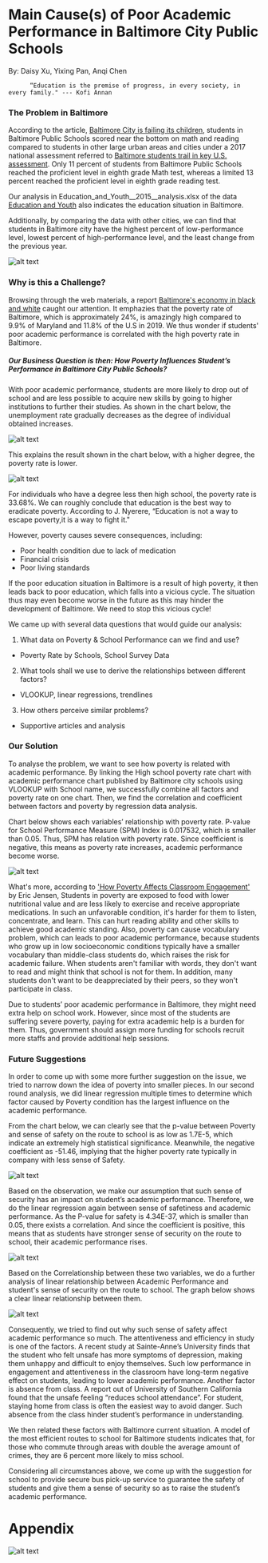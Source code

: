 # Main Cause(s) of Poor Academic Performance in Baltimore City Public Schools 
By: Daisy Xu, Yixing Pan, Anqi Chen

          “Education is the premise of progress, in every society, in every family." --- Kofi Annan
### The Problem in Baltimore
According to the article, [Baltimore City is failing its children](https://www.baltimoresun.com/opinion/readers-respond/bs-ed-rr-student-test-scores-letter-20180410-story.html), students in Baltimore Public Schools scored near the bottom on math and reading compared to students in other large urban areas and cities under a 2017 national assessment referred to [Baltimore students trail in key U.S. assessment](https://www.baltimoresun.com/education/bs-md-nations-report-card-20180409-story.html). Only 11 percent of students from Baltimore Public Schools reached the proficient level in eighth grade Math test, whereas a limited 13 percent reached the proficient level in eighth grade reading test.

Our analysis in Education_and_Youth__2015__analysis.xlsx of the data [Education and Youth](https://data.baltimorecity.gov/Neighborhoods/Education-and-Youth-2015-/t7tk-reum) also indicates the education situation in Baltimore.

Additionally, by comparing the data with other cities, we can find that students in Baltimore city have the highest percent of low-performance level, lowest percent of high-performance level, and the least change from the previous year.

![alt text](https://github.com/achen120/midterm/blob/master/students%20bad%20performance.jpg)


### Why is this a Challenge?
Browsing through the web materials, a report [Baltimore's economy in black and white](https://money.cnn.com/2015/04/29/news/economy/baltimore-economy/) caught our attention. It emphazies that the poverty rate of Baltimore, which is approximately 24%, is amazingly high compared to 9.9% of Maryland and 11.8% of the U.S in 2019. We thus wonder if students' poor academic performance is correlated with the high poverty rate in Baltimore. 
##### Our Business Question is then: How Poverty Influences Student’s Performance in Baltimore City Public Schools?

With poor academic performance, students are more likely to drop out of school and are less possible to acquire new skills by going to higher institutions to further their studies. As shown in the chart below, the unemployment rate gradually decreases as the degree of individual obtained increases. 

![alt text](https://github.com/achen120/midterm/blob/master/Unemployment%20rate.jpg)

This explains the result shown in the chart below, with a higher degree, the poverty rate is lower. 

![alt text](https://github.com/achen120/midterm/blob/master/poverty%20vs%20education%20level.jpg)

For individuals who have a degree less then high school, the poverty rate is 33.68%. We can roughly conclude that education is the best way to eradicate poverty. According to J. Nyerere, “Education is not a way to escape poverty,it is a way to fight it."

However, poverty causes severe consequences, including:
 - Poor health condition due to lack of medication
 - Financial crisis
 - Poor living standards
 
If the poor education situation in Baltimore is a result of high poverty, it then leads back to poor education, which falls into a vicious cycle. The situation thus may even become worse in the future as this may hinder the development of Baltimore. 
We need to stop this vicious cycle!

We came up with several data questions that would guide our analysis:
1. What data on Poverty & School Performance can we find and use?
- Poverty Rate by Schools, School Survey Data
2. What tools shall we use to derive the relationships between different factors?
- VLOOKUP, linear regressions, trendlines
3. How others perceive similar problems?
- Supportive articles and analysis


### Our Solution
To analyse the problem, we want to see how poverty is related with academic performance. By linking the High school poverty rate chart with academic performance chart published by Baltimore city schools using VLOOKUP with School name, we successfully combine all factors and poverty rate on one chart. Then, we find the correlation and coefficient between factors and poverty by regression data analysis. 

Chart below shows each variables’ relationship with poverty rate. P-value for School Performance Measure (SPM) Index is 0.017532, which is smaller than 0.05. Thus, SPM has relation with poverty rate. Since coefficient is negative, this means as poverty rate increases, academic performance become worse. 

![alt text](https://github.com/achen120/midterm/blob/master/p-value%20for%20poverty%20and%20perform.JPG)

What's more, according to ['How Poverty Affects Classroom Engagement'](http://www.ascd.org/publications/educational-leadership/may13/vol70/num08/How-Poverty-Affects-Classroom-Engagement.aspx) by Eric Jensen, Students in poverty are exposed to food with lower nutritional value and are less likely to exercise and receive appropriate medications. In such an unfavorable condition, it's harder for them to listen, concentrate, and learn. This can hurt reading ability and other skills to achieve good academic standing. Also, poverty can cause vocabulary problem, which can leads to poor academic performance, because students who grow up in low socioeconomic conditions typically have a smaller vocabulary than middle-class students do, which raises the risk for academic failure. When students aren't familiar with words, they don't want to read and might think that school is not for them. In addition, many students don't want to be deappreciated by their peers, so they won't participate in class.

Due to students’ poor academic performance in Baltimore, they might need extra help on school work. However, since most of the students are suffering severe poverty, paying for extra academic help is a burden for them. Thus, government should assign more funding for schools recruit more staffs and provide additional help sessions.

### Future Suggestions
In order to come up with some more further suggestion on the issue, we tried to narrow down the idea of poverty into smaller pieces. In our second round analysis, we did linear regression multiple times to determine which factor caused by Poverty condition has the largest influence on the academic performance. 

From the chart below, we can clearly see that the p-value between Poverty and sense of safety on the route to school is as low as 1.7E-5, which indicate an extremely high statistical significance. Meanwhile, the negative coefficient as -51.46, implying that the higher poverty rate typically in company with less sense of Safety.

![alt text](https://github.com/achen120/midterm/blob/master/p-value%20for%20safety%20and%20perform.jpg)

Based on the observation, we make our assumption that such sense of security has an impact on student’s academic performance. Therefore, we do the linear regression again between sense of safetiness and academic performance. As the P-value for safety is 4.34E-37, which is smaller than 0.05, there exists a correlation. And since the coefficient is positive, this means that as students have stronger sense of security on the route to school, their academic performance rises.

![alt text](https://github.com/achen120/midterm/blob/master/Performance%20vs%20Safety.JPG)

Based on the Correlationship between these two variables, we do a further analysis of linear relationship between Academic Performance and student's sense of security on the route to school. The graph below shows a clear linear relationship between them.

![alt text](https://github.com/achen120/midterm/blob/master/Trendline%20Performance%20vs%20Sense%20of%20security.JPG)

Consequently, we tried to find out why such sense of safety affect academic performance so much.
The attentiveness and efficiency in study is one of the factors. A recent study at Sainte-Anne’s University finds that the student who felt unsafe has more symptoms of depression, making them unhappy and difficult to enjoy themselves. Such low performance in engagement and attentiveness in the classroom have long-term negative effect on students, leading to lower academic performance.
Another factor is absence from class. A report out of University of Southern California found that the unsafe feeling “reduces school attendance”. For student, staying home from class is often the easiest way to avoid danger. Such absence from the class hinder student’s performance in understanding.

We then related these factors with Baltimore current situation. A model of the most efficient routes to school for Baltimore students indicates that, for those who commute through areas with double the average amount of crimes, they are 6 percent more likely to miss school.

Considering all circumstances above, we come up with the suggestion for school to provide secure bus pick-up service to guarantee the safety of students and give them a sense of security so as to raise the student’s academic performance.




# Appendix

![alt text](https://github.com/achen120/midterm/blob/master/combined%20data%20chart.JPG)
